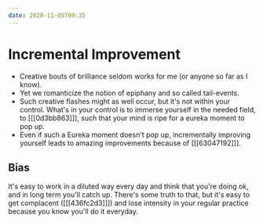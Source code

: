 ```yaml
---
date: 2020-11-05T09:35
---
```


# Incremental Improvement

- Creative bouts of brilliance seldom works for me (or anyone so far as I know). 
- Yet we romanticize the notion of epiphany and so called tail-events.
- Such creative flashes might as well occur, but it's not within your control. What's in your control is to immerse yourself in the needed field, to [[[0d3bb863]]], such that your mind is ripe for a eureka moment to pop up.
- Even if such a Eureka moment doesn't pop up, incrementally improving yourself leads to amazing improvements because of  [[[63047192]]].


## Bias
It's easy to work in a diluted way every day and think that you're doing ok, and in long term you'll catch up. There's some truth to that, but it's easy to get complacent ([[[436fc2d3]]]) and lose intensity in your regular practice because you know you'll do it everyday.
